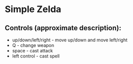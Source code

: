 # Simple Zelda


## Controls (approximate description):
- up/down/left/right - move up/down and move left/right
- Q - change weapon
- space - cast attack
- left control - cast spell

